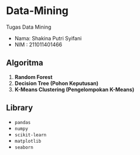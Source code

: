 # Data-Mining
Tugas Data Mining
*   Nama: Shakina Putri Syifani
*   NIM : 211011401466

## Algoritma
1. **Random Forest**
2. **Decision Tree (Pohon Keputusan)**
3. **K-Means Clustering (Pengelompokan K-Means)**

## Library
- `pandas`
- `numpy`
- `scikit-learn`
- `matplotlib`
- `seaborn`
